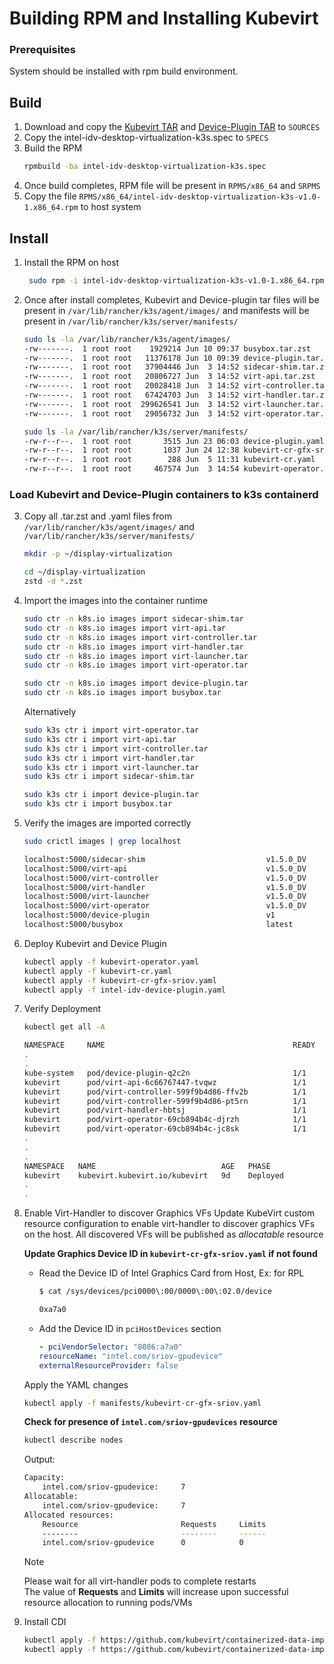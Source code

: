# Building RPM and Installing Kubevirt

### Prerequisites
System should be installed with rpm build environment.

## Build

1. Download and copy the [Kubevirt TAR](https://github.com/open-edge-platform/edge-desktop-virtualization/releases/download/pre-release-v0.1/intel-idv-kubevirt-v0.1.tar.gz) and [Device-Plugin TAR](https://github.com/open-edge-platform/edge-desktop-virtualization/releases/download/pre-release-v0.1/intel-idv-device-plugin-v0.1.tar.gz) to `SOURCES`
2. Copy the intel-idv-desktop-virtualization-k3s.spec to `SPECS`
3. Build the RPM
   ```sh
   rpmbuild -ba intel-idv-desktop-virtualization-k3s.spec
   ```
4. Once build completes, RPM file will be present in `RPMS/x86_64` and `SRPMS`
5. Copy the file `RPMS/x86_64/intel-idv-desktop-virtualization-k3s-v1.0-1.x86_64.rpm` to host system

## Install
1. Install the RPM on host
   ```sh
    sudo rpm -i intel-idv-desktop-virtualization-k3s-v1.0-1.x86_64.rpm
   ```
2. Once after install completes, Kubevirt and Device-plugin tar files will be present in `/var/lib/rancher/k3s/agent/images/` and manifests will be present in `/var/lib/rancher/k3s/server/manifests/`
   ```sh
   sudo ls -la /var/lib/rancher/k3s/agent/images/
   -rw-------.  1 root root    1929214 Jun 10 09:37 busybox.tar.zst
   -rw-------.  1 root root   11376178 Jun 10 09:39 device-plugin.tar.zst
   -rw-------.  1 root root   37904446 Jun  3 14:52 sidecar-shim.tar.zst
   -rw-------.  1 root root   20806727 Jun  3 14:52 virt-api.tar.zst
   -rw-------.  1 root root   20028418 Jun  3 14:52 virt-controller.tar.zst
   -rw-------.  1 root root   67424703 Jun  3 14:52 virt-handler.tar.zst
   -rw-------.  1 root root  299626541 Jun  3 14:52 virt-launcher.tar.zst
   -rw-------.  1 root root   29056732 Jun  3 14:52 virt-operator.tar.zst
   ```
   ```sh
   sudo ls -la /var/lib/rancher/k3s/server/manifests/
   -rw-r--r--.  1 root root       3515 Jun 23 06:03 device-plugin.yaml
   -rw-r--r--.  1 root root       1037 Jun 24 12:38 kubevirt-cr-gfx-sriov.yaml
   -rw-r--r--.  1 root root        288 Jun  5 11:31 kubevirt-cr.yaml
   -rw-r--r--.  1 root root     467574 Jun  3 14:54 kubevirt-operator.yaml
   ```

### Load Kubevirt and Device-Plugin containers to k3s containerd

3.  Copy all .tar.zst and .yaml files from `/var/lib/rancher/k3s/agent/images/` and `/var/lib/rancher/k3s/server/manifests/`
    ```sh
    mkdir -p ~/display-virtualization

    cd ~/display-virtualization
    zstd -d *.zst
    ```
4.  Import the images into the container runtime
    ```sh
    sudo ctr -n k8s.io images import sidecar-shim.tar 
    sudo ctr -n k8s.io images import virt-api.tar
    sudo ctr -n k8s.io images import virt-controller.tar
    sudo ctr -n k8s.io images import virt-handler.tar
    sudo ctr -n k8s.io images import virt-launcher.tar
    sudo ctr -n k8s.io images import virt-operator.tar

    sudo ctr -n k8s.io images import device-plugin.tar
    sudo ctr -n k8s.io images import busybox.tar
    ```
    Alternatively 
    ```sh
    sudo k3s ctr i import virt-operator.tar
    sudo k3s ctr i import virt-api.tar
    sudo k3s ctr i import virt-controller.tar
    sudo k3s ctr i import virt-handler.tar
    sudo k3s ctr i import virt-launcher.tar
    sudo k3s ctr i import sidecar-shim.tar

    sudo k3s ctr i import device-plugin.tar
    sudo k3s ctr i import busybox.tar
    ```
5.  Verify the images are imported correctly
    ```sh
    sudo crictl images | grep localhost

    localhost:5000/sidecar-shim                           v1.5.0_DV           c48d79a700926       51.5MB
    localhost:5000/virt-api                               v1.5.0_DV           025a39d7f7504       28.6MB
    localhost:5000/virt-controller                        v1.5.0_DV           d1cb23d032aa0       27.9MB
    localhost:5000/virt-handler                           v1.5.0_DV           a9bd1a37e2e0c       90.7MB
    localhost:5000/virt-launcher                          v1.5.0_DV           c69ddc6b90387       403MB
    localhost:5000/virt-operator                          v1.5.0_DV           99462ddb3a866       39.8MB
    localhost:5000/device-plugin                          v1                  156ba1fcaf549       21.3MB
    localhost:5000/busybox                                latest              ff7a7936e9306       2.21MB
    ```
6.  Deploy Kubevirt and Device Plugin
    ```sh
    kubectl apply -f kubevirt-operator.yaml
    kubectl apply -f kubevirt-cr.yaml
    kubectl apply -f kubevirt-cr-gfx-sriov.yaml
    kubectl apply -f intel-idv-device-plugin.yaml
    ```
7.  Verify Deployment
    ```sh
    kubectl get all -A

    NAMESPACE     NAME                                          READY   STATUS    RESTARTS      AGE
    .
    .
    kube-system   pod/device-plugin-q2c2n                       1/1     Running   0             10d
    kubevirt      pod/virt-api-6c66767447-tvqwz                 1/1     Running   0             8d
    kubevirt      pod/virt-controller-599f9b4d86-ffv2b          1/1     Running   0             8d
    kubevirt      pod/virt-controller-599f9b4d86-pt5rn          1/1     Running   0             8d
    kubevirt      pod/virt-handler-hbtsj                        1/1     Running   0             8d
    kubevirt      pod/virt-operator-69cb894b4c-djrzh            1/1     Running   0             8d
    kubevirt      pod/virt-operator-69cb894b4c-jc8sk            1/1     Running   0             8d
    .
    .
    .
    NAMESPACE   NAME                            AGE   PHASE
    kubevirt    kubevirt.kubevirt.io/kubevirt   9d    Deployed
    .
    .
    ```
8.  Enable Virt-Handler to discover Graphics VFs
    Update KubeVirt custom resource configuration to enable virt-handler to discover graphics VFs on the host. All discovered VFs will be published as *allocatable* resource

    **Update Graphics Device ID in `kubevirt-cr-gfx-sriov.yaml` if not found**
      - Read the Device ID of Intel Graphics Card from Host, Ex: for RPL
        ```sh
        $ cat /sys/devices/pci0000\:00/0000\:00\:02.0/device

        0xa7a0
        ```
      - Add the Device ID in `pciHostDevices` section
        ```yaml
        - pciVendorSelector: "8086:a7a0"
        resourceName: "intel.com/sriov-gpudevice"
        externalResourceProvider: false
        ```

    Apply the YAML changes
    ```sh
    kubectl apply -f manifests/kubevirt-cr-gfx-sriov.yaml
    ```

    **Check for presence of `intel.com/sriov-gpudevices` resource**

    ```sh
    kubectl describe nodes
    ```
    Output:
    ```sh
    Capacity:
        intel.com/sriov-gpudevice:     7
    Allocatable:
        intel.com/sriov-gpudevice:     7
    Allocated resources:
        Resource                       Requests     Limits
        --------                       --------     ------
        intel.com/sriov-gpudevice      0            0
    ```
    > [!Note] 
    > Please wait for all virt-handler pods to complete restarts\
    > The value of **Requests** and **Limits** will increase upon successful resource allocation to running pods/VMs

9.  Install CDI
    ```sh
    kubectl apply -f https://github.com/kubevirt/containerized-data-importer/releases/download/v1.60.3/cdi-operator.yaml
    kubectl apply -f https://github.com/kubevirt/containerized-data-importer/releases/download/v1.60.3/cdi-cr.yaml
    ```
